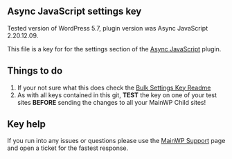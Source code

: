 ## Async JavaScript settings key

Tested version of WordPress 5.7, plugin version was Async JavaScript 2.20.12.09.

This file is a key for for the settings section of the [Async JavaScript](https://wordpress.org/plugins/async-javascript/) plugin. 

## Things to do

1. If your not sure what this does check the [Bulk Settings Key Readme](https://github.com/mainwp/Bulk-Setting-Manager-Keys/blob/master/README.md)
2. As with all keys contained in this git, **TEST** the key on one of your test sites **BEFORE** sending the changes to all your MainWP Child sites!

## Key help

If you run into any issues or questions please use the [MainWP Support](https://mainwp.com/support/) page and open a ticket for the fastest response.
